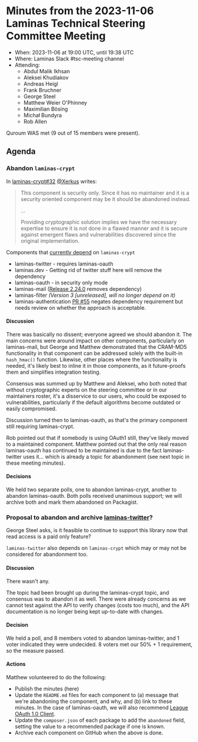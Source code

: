 # Minutes from the 2023-11-06 Laminas Technical Steering Committee Meeting

- When: 2023-11-06 at 19:00 UTC, until 19:38 UTC
- Where: Laminas Slack #tsc-meeting channel
- Attending:
  - Abdul Malik Ikhsan
  - Aleksei Khudiakov
  - Andreas Heigl
  - Frank Bruchner
  - George Steel
  - Matthew Weier O'Phinney
  - Maximilian Bösing
  - Michał Bundyra
  - Rob Allen

Quroum WAS met (9 out of 15 members were present).

## Agenda

### Abandon `laminas-crypt`

In [laminas-crypt#32](https://github.com/laminas/laminas-crypt/pull/32) [@Xerkus](https://github.com/Xerkus) writes:

> This component is security only. Since it has no maintainer and it is a security oriented component may be it should be abandoned instead.
> 
> ...
> 
> Providing cryptographic solution implies we have the necessary expertise to ensure it is not done in a flawed manner and it is secure against emergent flaws and vulnerabilities discovered since the original implementation.

Components that [currently depend](https://github.com/laminas/laminas-crypt/network/dependents?owner=laminas&dependent_type=REPOSITORY&owner=laminas) on `laminas-crypt`

- laminas-twitter - requires laminas-oauth
- laminas.dev - Getting rid of twitter stuff here will remove the dependency
- laminas-oauth - in security only mode
- laminas-mail ([Release 2.24.0](https://github.com/laminas/laminas-mail/releases/tag/2.24.0) removes dependency)
- laminas-filter _(Version 3 [unreleased], will no longer depend on it)_
- laminas-authentication [PR #55](https://github.com/laminas/laminas-authentication/pull/55) negates dependency requirement but needs review on whether the approach is acceptable.

#### Discussion

There was basically no dissent; everyone agreed we should abandon it.
The main concerns were around impact on other components, particularly on laminas-mail, but George and Matthew demonstrated that the CRAM-MD5 functionality in that component can be addressed solely with the built-in `hash_hmac()` function.
Likewise, other places where the functionality is needed, it's likely best to inline it in those components, as it future-proofs them and simplifies integration testing.

Consensus was summed up by Matthew and Aleksei, who both noted that without cryptographic experts on the steering committee or in our maintainers roster, it's a disservice to our users, who could be exposed to vulnerabilities, particularly if the default algorithms become outdated or easily compromised.

Discussion turned then to laminas-oauth, as that's the primary component still requiring laminas-crypt.

Rob pointed out that if somebody is using OAuth1 still, they've likely moved to a maintained component.
Matthew pointed out that the only real reason laminas-oauth has continued to be maintained is due to the fact laminas-twitter uses it... which is already a topic for abandonment (see next topic in these meeting minutes).

#### Decisions

We held two separate polls, one to abandon laminas-crypt, another to abandon laminas-oauth.
Both polls received unanimous support; we will archive both and mark them abandoned on Packagist.

### Proposal to abandon and archive [laminas-twitter](https://github.com/laminas/laminas-twitter)?

George Steel asks, is it feasible to continue to support this library now that read access is a paid only feature?

`laminas-twitter` also depends on `laminas-crypt` which may or may not be considered for abandonment too.

#### Discussion

There wasn't any.

The topic had been brought up during the laminas-crypt topic, and consensus was to abandon it as well.
There were already concerns as we cannot test against the API to verify changes (costs too much), and the API documentation is no longer being kept up-to-date with changes.

#### Decision

We held a poll, and 8 members voted to abandon laminas-twitter, and 1 voter indicated they were undecided.
8 voters met our 50% + 1 requirement, so the measure passed.

#### Actions

Matthew volunteered to do the following:

- Publish the minutes (here)
- Update the `README.md` files for each component to (a) message that we're abandoning the component, and why, and (b) link to these minutes.
  In the case of laminas-oauth, we will also recommend [League OAuth 1.0 Client](https://github.com/thephpleague/oauth1-client).
- Update the `composer.json` of each package to add the `abandoned` field, setting the value to a recommended package if one is known.
- Archive each component on GitHub when the above is done.
